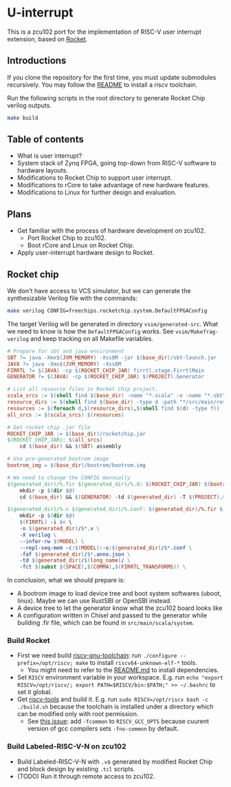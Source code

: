 # U-interrupt

This is a zcu102 port for the implementation of RISC-V user interrupt extension, based on [Rocket](https://github.com/chipsalliance/rocket-chip).

## Introductions

If you clone the repository for the first time, you must update submodules recursively. You may follow the [README](rocket-chip/README.md) to install a riscv toolchain.

Run the following scripts in the root directory to generate Rocket Chip verilog outputs.

```sh
make build
```

## Table of contents

- What is user interrupt?
- System stack of Zynq FPGA, going top-down from RISC-V software to hardware layouts.
- Modifications to Rocket Chip to support user interrupt.
- Modifications to rCore to take advantage of new hardware features.
- Modifications to Linux for further design and evaluation.

## Plans

- Get familiar with the process of hardware development on zcu102.
  - Port Rocket Chip to zcu102.
  - Boot rCore and Linux on Rocket Chip.
- Apply user-interrupt hardware design to Rocket.


## Rocket chip


We don't have access to VCS simulator, but we can generate the synthesizable Verilog file with the commands:

```sh
make verilog CONFIG=freechips.rocketchip.system.DefaultFPGAConfig
```

The target Verilog will be generated in directory `vsim/generated-src`. What we need to know is how the `DefaultFPGAConfig` works. See `vsim/Makefrag-verilog` and keep tracking on all Makefile variables.

```Makefile
# Prepare for sbt and java environment
SBT ?= java -Xmx$(JVM_MEMORY) -Xss8M -jar $(base_dir)/sbt-launch.jar
JAVA ?= java -Xmx$(JVM_MEMORY) -Xss8M
FIRRTL ?= $(JAVA) -cp $(ROCKET_CHIP_JAR) firrtl.stage.FirrtlMain
GENERATOR ?= $(JAVA) -cp $(ROCKET_CHIP_JAR) $(PROJECT).Generator

# List all resource files in Rocket Chip project.
scala_srcs := $(shell find $(base_dir) -name "*.scala" -o -name "*.sbt")
resource_dirs := $(shell find $(base_dir) -type d -path "*/src/main/resources")
resources := $(foreach d,$(resource_dirs),$(shell find $(d) -type f))
all_srcs := $(scala_srcs) $(resources)

# Get rocket chip .jar file
ROCKET_CHIP_JAR := $(base_dir)/rocketchip.jar
$(ROCKET_CHIP_JAR): $(all_srcs)
	cd $(base_dir) && $(SBT) assembly

# Use pre-generated bootrom image
bootrom_img = $(base_dir)/bootrom/bootrom.img

# We need to change the CONFIG mannually
$(generated_dir)/%.fir $(generated_dir)/%.d: $(ROCKET_CHIP_JAR) $(bootrom_img)
	mkdir -p $(dir $@)
	cd $(base_dir) && $(GENERATOR) -td $(generated_dir) -T $(PROJECT).$(MODEL) -C $(CONFIG)

$(generated_dir)/%.v $(generated_dir)/%.conf: $(generated_dir)/%.fir $(ROCKET_CHIP_JAR)
	mkdir -p $(dir $@)
	$(FIRRTL) -i $< \
    -o $(generated_dir)/$*.v \
    -X verilog \
    --infer-rw $(MODEL) \
    --repl-seq-mem -c:$(MODEL):-o:$(generated_dir)/$*.conf \
    -faf $(generated_dir)/$*.anno.json \
    -td $(generated_dir)/$(long_name)/ \
    -fct $(subst $(SPACE),$(COMMA),$(FIRRTL_TRANSFORMS)) \
```

In conclusion, what we should prepare is:

- A bootrom image to load device tree and boot system softwares (uboot, linux). Maybe we can use RustSBI or OpenSBI instead.
- A device tree to let the generator know what the zcu102 board looks like
- A configuration written in Chisel and passed to the generator while building .fir file, which can be found in `src/main/scala/system`.

### Build Rocket

- First we need build [riscv-gnu-toolchain](https://github.com/riscv-collab/riscv-gnu-toolchain): run `./configure --prefix=/opt/riscv; make` to install `riscv64-unknown-elf-*` tools.
  - You might need to refer to the [README.md](https://github.com/riscv-collab/riscv-gnu-toolchain/README.md) to install dependencies.
- Set `RISCV` environment variable in your workspace. E.g. run `echo "export RISCV=/opt/riscv/; export PATH=$RISCV/bin:$PATH;" >> ~/.bashrc` to set it global.
- Get [riscv-tools](https://github.com/riscv-software-src/riscv-tools) and build it. E.g. run `sudo RISCV=/opt/riscv bash -c ./build.sh` because the toolchain is installed under a directory which can be modified only with root permission.
  - See [this issue](https://github.com/riscv-software-src/riscv-tests/issues/286): add `-fcommon` to `RISCV_GCC_OPTS` because cuurent version of gcc compilers sets `-fno-common` by default.

### Build Labeled-RISC-V-N on zcu102

- Build Labeled-RISC-V-N with `.v`s generated by modified Rocket Chip and block design by existing `.tcl` scripts.
- (TODO) Run it through remote access to zcu102.
